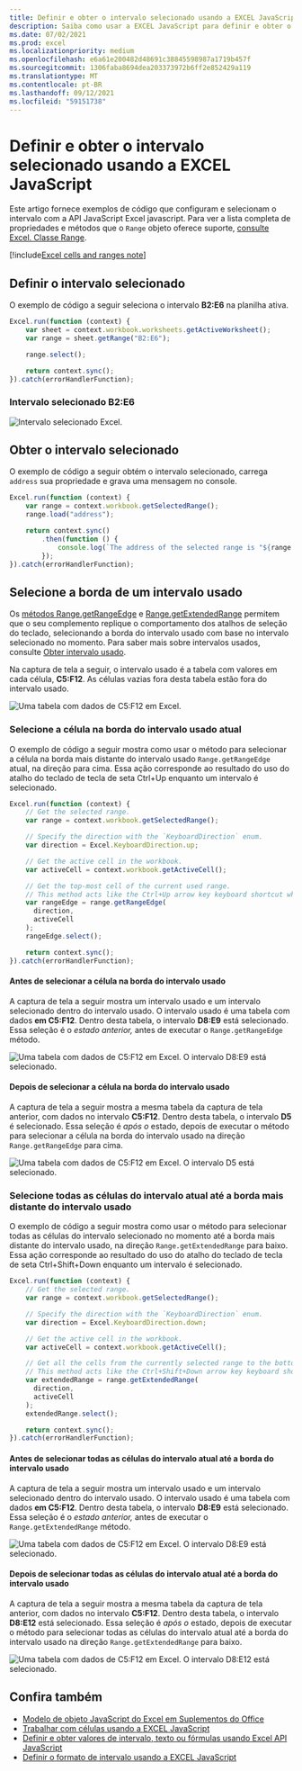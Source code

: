 ```yaml
---
title: Definir e obter o intervalo selecionado usando a EXCEL JavaScript
description: Saiba como usar a EXCEL JavaScript para definir e obter o intervalo selecionado usando Excel API JavaScript.
ms.date: 07/02/2021
ms.prod: excel
ms.localizationpriority: medium
ms.openlocfilehash: e6a61e200482d48691c38845598987a1719b457f
ms.sourcegitcommit: 1306faba8694dea203373972b6ff2e852429a119
ms.translationtype: MT
ms.contentlocale: pt-BR
ms.lasthandoff: 09/12/2021
ms.locfileid: "59151738"
---
```

# <a name="set-and-get-the-selected-range-using-the-excel-javascript-api"></a>Definir e obter o intervalo selecionado usando a EXCEL JavaScript

Este artigo fornece exemplos de código que configuram e selecionam o intervalo com a API JavaScript Excel javascript. Para ver a lista completa de propriedades e métodos que o `Range` objeto oferece suporte, [consulte Excel. Classe Range](/javascript/api/excel/excel.range).

[!include[Excel cells and ranges note](../includes/note-excel-cells-and-ranges.md)]

## <a name="set-the-selected-range"></a>Definir o intervalo selecionado

O exemplo de código a seguir seleciona o intervalo **B2:E6** na planilha ativa.

```js
Excel.run(function (context) {
    var sheet = context.workbook.worksheets.getActiveWorksheet();
    var range = sheet.getRange("B2:E6");

    range.select();

    return context.sync();
}).catch(errorHandlerFunction);
```

### <a name="selected-range-b2e6"></a>Intervalo selecionado B2:E6

![Intervalo selecionado Excel.](../images/excel-ranges-set-selection.png)

## <a name="get-the-selected-range"></a>Obter o intervalo selecionado

O exemplo de código a seguir obtém o intervalo selecionado, carrega `address` sua propriedade e grava uma mensagem no console.

```js
Excel.run(function (context) {
    var range = context.workbook.getSelectedRange();
    range.load("address");

    return context.sync()
        .then(function () {
            console.log(`The address of the selected range is "${range.address}"`);
        });
}).catch(errorHandlerFunction);
```

## <a name="select-the-edge-of-a-used-range"></a>Selecione a borda de um intervalo usado

Os [métodos Range.getRangeEdge](/javascript/api/excel/excel.range#getRangeEdge_direction__activeCell_) e [Range.getExtendedRange](/javascript/api/excel/excel.range#getExtendedRange_directionString__activeCell_) permitem que o seu complemento replique o comportamento dos atalhos de seleção do teclado, selecionando a borda do intervalo usado com base no intervalo selecionado no momento. Para saber mais sobre intervalos usados, consulte [Obter intervalo usado](excel-add-ins-ranges-get.md#get-used-range).

Na captura de tela a seguir, o intervalo usado é a tabela com valores em cada célula, **C5:F12**. As células vazias fora desta tabela estão fora do intervalo usado.

![Uma tabela com dados de C5:F12 em Excel.](../images/excel-ranges-used-range.png)

### <a name="select-the-cell-at-the-edge-of-the-current-used-range"></a>Selecione a célula na borda do intervalo usado atual

O exemplo de código a seguir mostra como usar o método para selecionar a célula na borda mais distante do intervalo usado `Range.getRangeEdge` atual, na direção para cima. Essa ação corresponde ao resultado do uso do atalho do teclado de tecla de seta Ctrl+Up enquanto um intervalo é selecionado.

```js
Excel.run(function (context) {
    // Get the selected range.
    var range = context.workbook.getSelectedRange();

    // Specify the direction with the `KeyboardDirection` enum.
    var direction = Excel.KeyboardDirection.up;

    // Get the active cell in the workbook.
    var activeCell = context.workbook.getActiveCell();

    // Get the top-most cell of the current used range.
    // This method acts like the Ctrl+Up arrow key keyboard shortcut while a range is selected.
    var rangeEdge = range.getRangeEdge(
      direction,
      activeCell
    );
    rangeEdge.select();

    return context.sync();
}).catch(errorHandlerFunction);
```

#### <a name="before-selecting-the-cell-at-the-edge-of-the-used-range"></a>Antes de selecionar a célula na borda do intervalo usado

A captura de tela a seguir mostra um intervalo usado e um intervalo selecionado dentro do intervalo usado. O intervalo usado é uma tabela com dados **em C5:F12**. Dentro desta tabela, o intervalo **D8:E9** está selecionado. Essa seleção é o *estado anterior,* antes de executar o `Range.getRangeEdge` método.

![Uma tabela com dados de C5:F12 em Excel. O intervalo D8:E9 está selecionado.](../images/excel-ranges-used-range-d8-e9.png)

#### <a name="after-selecting-the-cell-at-the-edge-of-the-used-range"></a>Depois de selecionar a célula na borda do intervalo usado

A captura de tela a seguir mostra a mesma tabela da captura de tela anterior, com dados no intervalo **C5:F12**. Dentro desta tabela, o intervalo **D5** é selecionado. Essa seleção é *após o* estado, depois de executar o método para selecionar a célula na borda do intervalo usado na direção `Range.getRangeEdge` para cima.

![Uma tabela com dados de C5:F12 em Excel. O intervalo D5 está selecionado.](../images/excel-ranges-used-range-d5.png)

### <a name="select-all-cells-from-current-range-to-furthest-edge-of-used-range"></a>Selecione todas as células do intervalo atual até a borda mais distante do intervalo usado

O exemplo de código a seguir mostra como usar o método para selecionar todas as células do intervalo selecionado no momento até a borda mais distante do intervalo usado, na direção `Range.getExtendedRange` para baixo. Essa ação corresponde ao resultado do uso do atalho do teclado de tecla de seta Ctrl+Shift+Down enquanto um intervalo é selecionado.

```js
Excel.run(function (context) {
    // Get the selected range.
    var range = context.workbook.getSelectedRange();

    // Specify the direction with the `KeyboardDirection` enum.
    var direction = Excel.KeyboardDirection.down;

    // Get the active cell in the workbook.
    var activeCell = context.workbook.getActiveCell();

    // Get all the cells from the currently selected range to the bottom-most edge of the used range.
    // This method acts like the Ctrl+Shift+Down arrow key keyboard shortcut while a range is selected.
    var extendedRange = range.getExtendedRange(
      direction,
      activeCell
    );
    extendedRange.select();

    return context.sync();
}).catch(errorHandlerFunction);
```

#### <a name="before-selecting-all-the-cells-from-the-current-range-to-the-edge-of-the-used-range"></a>Antes de selecionar todas as células do intervalo atual até a borda do intervalo usado

A captura de tela a seguir mostra um intervalo usado e um intervalo selecionado dentro do intervalo usado. O intervalo usado é uma tabela com dados **em C5:F12**. Dentro desta tabela, o intervalo **D8:E9** está selecionado. Essa seleção é o *estado anterior,* antes de executar o `Range.getExtendedRange` método.

![Uma tabela com dados de C5:F12 em Excel. O intervalo D8:E9 está selecionado.](../images/excel-ranges-used-range-d8-e9.png)

#### <a name="after-selecting-all-the-cells-from-the-current-range-to-the-edge-of-the-used-range"></a>Depois de selecionar todas as células do intervalo atual até a borda do intervalo usado

A captura de tela a seguir mostra a mesma tabela da captura de tela anterior, com dados no intervalo **C5:F12**. Dentro desta tabela, o intervalo **D8:E12** está selecionado. Essa seleção é *após o* estado, depois de executar o método para selecionar todas as células do intervalo atual até a borda do intervalo usado na direção `Range.getExtendedRange` para baixo.

![Uma tabela com dados de C5:F12 em Excel. O intervalo D8:E12 está selecionado.](../images/excel-ranges-used-range-d8-e12.png)

## <a name="see-also"></a>Confira também

- [Modelo de objeto JavaScript do Excel em Suplementos do Office](excel-add-ins-core-concepts.md)
- [Trabalhar com células usando a EXCEL JavaScript](excel-add-ins-cells.md)
- [Definir e obter valores de intervalo, texto ou fórmulas usando Excel API JavaScript](excel-add-ins-ranges-set-get-values.md)
- [Definir o formato de intervalo usando a EXCEL JavaScript](excel-add-ins-ranges-set-format.md)
